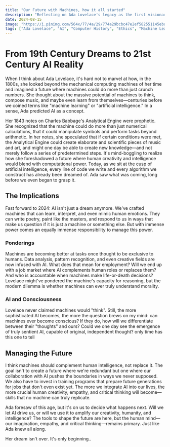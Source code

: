 ```yaml
---
title: "Our Future with Machines, how it all started"
description: "Reflecting on Ada Lovelace's legacy as the first visionary of AI, and how her early understanding of computational potential continues to shape the future of technology.."
date: 2024-08-15
image: "https://i.pinimg.com/564x/77/4a/29/774a29bcbc47e2ef582551145eba93e9.jpg"
tags: ["Ada Lovelace", "AI", "Computer History", "Ethics", "Machine Learning", "Innovation",]
---
```


# From 19th Century Dreams to 21st Century AI Reality

When I think about Ada Lovelace, it's hard not to marvel at how, in the 1800s, she looked beyond the mechanical computing machines of her time and imagined a future where machines could do more than just crunch numbers. She thought about the massive potential of machines to think, compose music, and maybe even learn from themselves—centuries before we coined terms like "machine learning" or "artificial intelligence." In a sense, Ada predicted AI as a concept.

Her 1843 notes on Charles Babbage's Analytical Engine were prophetic. She recognized that the machine could do more than just numerical calculations, that it could manipulate symbols and perform tasks beyond arithmetic. In her notes, she speculated that if certain conditions were met, the Analytical Engine could create elaborate and scientific pieces of music and art, and might one day be able to create new knowledge—and not merely follow a series of predetermined steps. It's mind-boggling to realize how she foreshadowed a future where human creativity and intelligence would blend with computational power. Today, as we sit at the cusp of artificial intelligence, every line of code we write and every algorithm we construct has already been dreamed of. Ada saw what was coming, long before we even began to grasp it.



## The Implications 

Fast forward to 2024: AI isn't just a dream anymore. We've crafted machines that can learn, interpret, and even mimic human emotions. They can write poetry, paint like the masters, and respond to us in ways that make us question if it is just a machine or something else. But with immense power comes an equally immense responsibility to manage this power.

### Ponderings

 Machines are becoming better at tasks once thought to be exclusive to humans. Data analysis, pattern recognition, and even creative fields are now infused with AI. What does that mean for employment? Will we end up with a job market where AI complements human roles or replaces them? And who is accountable when machines make life-or-death decisions? Lovelace might've pondered the machine's capacity for reasoning, but the modern dilemma is whether machines can ever truly understand morality.

### AI and Consciousness

 Lovelace never claimed machines would "think". Still, the more sophisticated AI becomes, the more the question brews on my mind: can machines ever become conscious? If they do, how will we differentiate between their "thoughts" and ours? Could we one day see the emergence of truly sentient AI, capable of original, independent thought? only time has this one to tell

## Managing the Future 

I think machines should complement human intelligence, not replace it. The goal isn't to create a future where we're redundant but one where our collaboration with AI pushes the boundaries in ways we never supposed. We also have to invest in training programs that prepare future generations for jobs that don't even exist yet. The more we integrate AI into our lives, the more crucial human creativity, empathy, and critical thinking will become—skills that no machine can truly replicate. 

Ada foresaw of this age, but it's on us to decide what happens next. Will we let AI drive us, or will we use it to amplify our creativity, humanity, and intelligence? The tools to shape the future are here, but the human mind—our imagination, empathy, and critical thinking—remains primary. Just like Ada knew all along.

Her dream isn't over. It's only beginning..

